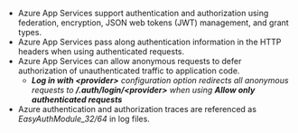 - Azure App Services support authentication and authorization using federation, encryption, JSON web tokens (JWT) management, and grant types.
- Azure App Services pass along authentication information in the HTTP headers when using authenticated requests.
- Azure App Services can allow anonymous requests to defer authorization of unauthenticated traffic to application code.
	- ***Log in with \<provider\>** configuration option redirects all anonymous requests to **/.auth/login/\<provider\>** when using **Allow only authenticated requests***
- Azure authentication and authorization traces are referenced as *EasyAuthModule_32/64* in log files.